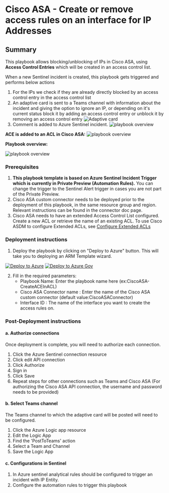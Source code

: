 # Cisco ASA - Create or remove access rules on an interface for IP Addresses

## Summary

This playbook allows blocking/unblocking of IPs in Cisco ASA, using **Access Control Entries** which will be created in an access control list.

When a new Sentinel incident is created, this playbook gets triggered and performs below actions
1. For the IPs we check if they are already directly blocked by an access control entry in the access control list
2. An adaptive card is sent to a Teams channel with information about the incident and giving the option to ignore an IP, or depending on it's current status block it by adding an access control entry or unblock it by removing an access control entry
    ![Adaptive card](./images/CreateACEInACL-AdaptiveCard.png)
3. Comment is added to Azure Sentinel incident.
![playbook overview](./images/CreateACEInACL-AzureSentinel-Comments.png)

**ACE is added to an ACL in Cisco ASA:**
![playbook overview](./images/CreateACEInACL-CiscoASA.png)

**Playbook overview:**

![playbook overview](./images/CreateACEInACL-LogicApp.png)


### Prerequisites
1. **This playbook template is based on Azure Sentinel Incident Trigger which is currently in Private Preview (Automation Rules).** You can change the trigger to the Sentinel Alert trigger in cases you are not part of the Private Preview.
2. Cisco ASA custom connector needs to be deployed prior to the deployment of this playbook, in the same resource group and region. Relevant instructions can be found in the connector doc page.
3. Cisco ASA needs to have an extended Access Control List configured. Create a new ACL or retrieve the name of an existing ACL. To use Cisco ASDM to configure Extended ACLs, see [Configure Extended ACLs](https://www.cisco.com/c/en/us/td/docs/security/asa/asa914/asdm714/firewall/asdm-714-firewall-config/access-acls.html#ID-2069-0000016d)

### Deployment instructions 
1. Deploy the playbook by clicking on "Deploy to Azure" button. This will take you to deploying an ARM Template wizard.

[![Deploy to Azure](https://aka.ms/deploytoazurebutton)](https://portal.azure.com/#create/Microsoft.Template/uri/https%3A%2F%2Fraw.githubusercontent.com%2FAzure%2FAzure-Sentinel%2Fmaster%2FPlaybooks%2FCiscoASA%2FCiscoASA-CreateACEInACL%2Fazuredeploy.json)
[![Deploy to Azure Gov](https://aka.ms/deploytoazuregovbutton)](https://portal.azure.us/#create/Microsoft.Template/uri/https%3A%2F%2Fraw.githubusercontent.com%2FAzure%2FAzure-Sentinel%2Fmaster%2FPlaybooks%2FCiscoASA%2FCiscoASA-CreateACEInACL%2Fazuredeploy.json)

2. Fill in the required parameters:
    * Playbook Name: Enter the playbook name here (ex:CiscoASA-CreateACEInACL)
    * Cisco ASA Connector name : Enter the name of the Cisco ASA custom connector (default value:CiscoASAConnector)
    * Interface ID : The name of the interface you want to create the access rules on.

### Post-Deployment instructions 
#### a. Authorize connections
Once deployment is complete, you will need to authorize each connection.
1.	Click the Azure Sentinel connection resource
2.	Click edit API connection
3.	Click Authorize
4.	Sign in
5.	Click Save
6.	Repeat steps for other connections such as Teams and Cisco ASA (For authorizing the Cisco ASA API connection, the username and password needs to be provided)

#### b. Select Teams channel
The Teams channel to which the adaptive card will be posted will need to be configured.
1. Click the Azure Logic app resource
2. Edit the Logic App
3. Find the 'PostToTeams' action
4. Select a Team and Channel
5. Save the Logic App

#### c. Configurations in Sentinel
1. In Azure sentinel analytical rules should be configured to trigger an incident with IP Entity.
2. Configure the automation rules to trigger this playbook
